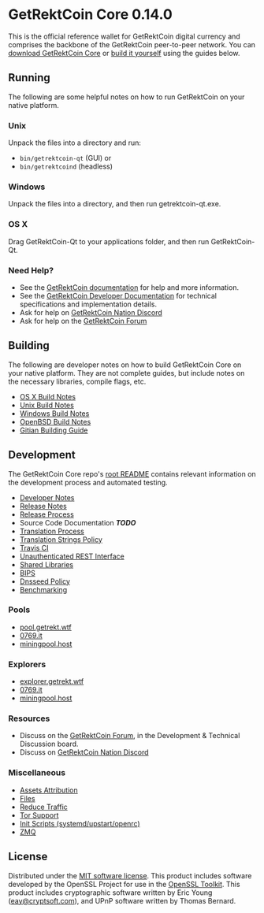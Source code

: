 GetRektCoin Core 0.14.0
=====================

This is the official reference wallet for GetRektCoin digital currency and comprises the backbone of the GetRektCoin peer-to-peer network. You can [download GetRektCoin Core](https://github.com/xlnd47/Get-Rekt-Coin-Core/releases) or [build it yourself](#building) using the guides below.

Running
---------------------
The following are some helpful notes on how to run GetRektCoin on your native platform.

### Unix

Unpack the files into a directory and run:

- `bin/getrektcoin-qt` (GUI) or
- `bin/getrektcoind` (headless)

### Windows

Unpack the files into a directory, and then run getrektcoin-qt.exe.

### OS X

Drag GetRektCoin-Qt to your applications folder, and then run GetRektCoin-Qt.

### Need Help?

* See the [GetRektCoin documentation](https://docs.getrektcoin.org)
for help and more information.
* See the [GetRektCoin Developer Documentation](https://getrektcoin-docs.github.io/) 
for technical specifications and implementation details.
* Ask for help on [GetRektCoin Nation Discord](http://getrektcoinchat.org)
* Ask for help on the [GetRektCoin Forum](https://getrektcoin.org/forum)

Building
---------------------
The following are developer notes on how to build GetRektCoin Core on your native platform. They are not complete guides, but include notes on the necessary libraries, compile flags, etc.

- [OS X Build Notes](build-osx.md)
- [Unix Build Notes](build-unix.md)
- [Windows Build Notes](build-windows.md)
- [OpenBSD Build Notes](build-openbsd.md)
- [Gitian Building Guide](gitian-building.md)

Development
---------------------
The GetRektCoin Core repo's [root README](/README.md) contains relevant information on the development process and automated testing.

- [Developer Notes](developer-notes.md)
- [Release Notes](release-notes.md)
- [Release Process](release-process.md)
- Source Code Documentation ***TODO***
- [Translation Process](translation_process.md)
- [Translation Strings Policy](translation_strings_policy.md)
- [Travis CI](travis-ci.md)
- [Unauthenticated REST Interface](REST-interface.md)
- [Shared Libraries](shared-libraries.md)
- [BIPS](bips.md)
- [Dnsseed Policy](dnsseed-policy.md)
- [Benchmarking](benchmarking.md)

### Pools
- [pool.getrekt.wtf](http://pool.getrekt.wtf)
- [0769.it](https://www.0769.it/)
- [miningpool.host](https://miningpool.host/)

### Explorers
- [explorer.getrekt.wtf](http://explorer.getrekt.wtf)
- [0769.it](https://www.0769.it/explorer/GRC)
- [miningpool.host](https://miningpool.host/explorer/GRC)

### Resources
* Discuss on the [GetRektCoin Forum](https://getrektcoin.org/forum), in the Development & Technical Discussion board.
* Discuss on [GetRektCoin Nation Discord](http://getrektcoinchat.org)

### Miscellaneous
- [Assets Attribution](assets-attribution.md)
- [Files](files.md)
- [Reduce Traffic](reduce-traffic.md)
- [Tor Support](tor.md)
- [Init Scripts (systemd/upstart/openrc)](init.md)
- [ZMQ](zmq.md)

License
---------------------
Distributed under the [MIT software license](/COPYING).
This product includes software developed by the OpenSSL Project for use in the [OpenSSL Toolkit](https://www.openssl.org/). This product includes
cryptographic software written by Eric Young ([eay@cryptsoft.com](mailto:eay@cryptsoft.com)), and UPnP software written by Thomas Bernard.
